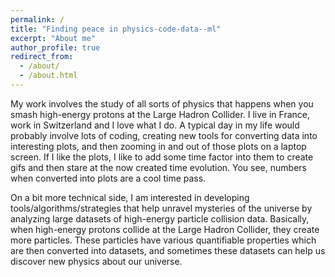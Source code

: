 ```yaml
---
permalink: /
title: "Finding peace in physics-code-data--ml"
excerpt: "About me"
author_profile: true
redirect_from: 
  - /about/
  - /about.html
---
```


My work involves the study of all sorts of physics that happens when you smash high-energy protons at the Large Hadron Collider. I live in France, work in Switzerland and I love what I do. A typical day in my life would probably involve lots of coding, creating new tools for converting data into interesting plots, and then zooming in and out of those plots on a laptop screen. If I like the plots, I like to add some time factor into them to create gifs and then stare at the now created time evolution. You see, numbers when converted into plots are a cool time pass.

On a bit more technical side, I am interested in developing tools/algorithms/strategies that help unravel mysteries of the universe by analyzing large datasets of high-energy particle collision data. Basically, when high-energy protons collide at the Large Hadron Collider, they create more particles. These particles have various quantifiable properties which are then converted into datasets, and sometimes these datasets can help us discover new physics about our universe.